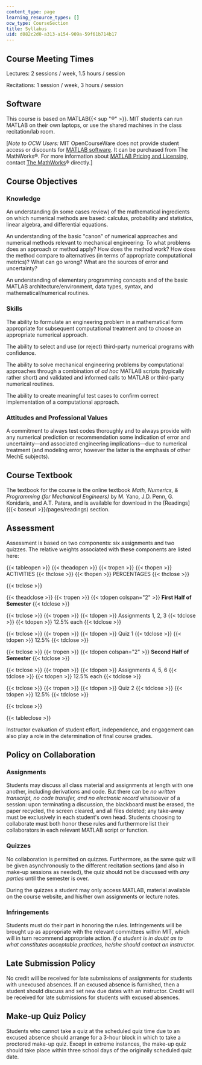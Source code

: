 ```yaml
---
content_type: page
learning_resource_types: []
ocw_type: CourseSection
title: Syllabus
uid: d082c2d0-a313-a154-909a-59f61b714b17
---
```


Course Meeting Times
--------------------

Lectures: 2 sessions / week, 1.5 hours / session

Recitations: 1 session / week, 3 hours / session

Software
--------

This course is based on MATLAB{{< sup "®" >}}. MIT students can run MATLAB on their own laptops, or use the shared machines in the class recitation/lab room.

\[_Note to OCW Users:_ MIT OpenCourseWare does not provide student access or discounts for [MATLAB software](http://www.mathworks.com/products/matlab/). It can be purchased from The MathWorks®. For more information about [MATLAB Pricing and Licensing](http://www.mathworks.com/products/matlab/pricing_licensing.html?s_iid=ML2012_pricing_a#commercial_use), contact [The MathWorks](http://www.mathworks.com/index.html)® directly.\]

Course Objectives
-----------------

### Knowledge

An understanding (in some cases review) of the mathematical ingredients on which numerical methods are based: calculus, probability and statistics, linear algebra, and differential equations.

An understanding of the basic "canon" of numerical approaches and numerical methods relevant to mechanical engineering: To what problems does an approach or method apply? How does the method work? How does the method compare to alternatives (in terms of appropriate computational metrics)? What can go wrong? What are the sources of error and uncertainty?

An understanding of elementary programming concepts and of the basic MATLAB architecture/environment, data types, syntax, and mathematical/numerical routines.

### Skills

The ability to formulate an engineering problem in a mathematical form appropriate for subsequent computational treatment and to choose an appropriate numerical approach.

The ability to select and use (or reject) third-party numerical programs with confidence.

The ability to solve mechanical engineering problems by computational approaches through a combination of _ad hoc_ MATLAB scripts (typically rather short) and validated and informed calls to MATLAB or third-party numerical routines.

The ability to create meaningful test cases to confirm correct implementation of a computational approach.

### Attitudes and Professional Values

A commitment to always test codes thoroughly and to always provide with any numerical prediction or recommendation some indication of error and uncertainty—and associated engineering implications—due to numerical treatment (and modeling error, however the latter is the emphasis of other MechE subjects).

Course Textbook
---------------

The textbook for the course is the online textbook _Math, Numerics, & Programming (for Mechanical Engineers)_ by M. Yano, J.D. Penn, G. Konidaris, and A.T. Patera, and is available for download in the [Readings]({{< baseurl >}}/pages/readings) section.

Assessment
----------

Assessment is based on two components: six assignments and two quizzes. The relative weights associated with these components are listed here:

{{< tableopen >}}
{{< theadopen >}}
{{< tropen >}}
{{< thopen >}}
ACTIVITIES
{{< thclose >}}
{{< thopen >}}
PERCENTAGES
{{< thclose >}}

{{< trclose >}}

{{< theadclose >}}
{{< tropen >}}
{{< tdopen colspan="2" >}}
**First Half of Semester**
{{< tdclose >}}

{{< trclose >}}
{{< tropen >}}
{{< tdopen >}}
Assignments 1, 2, 3
{{< tdclose >}}
{{< tdopen >}}
12.5% each
{{< tdclose >}}

{{< trclose >}}
{{< tropen >}}
{{< tdopen >}}
Quiz 1
{{< tdclose >}}
{{< tdopen >}}
12.5%
{{< tdclose >}}

{{< trclose >}}
{{< tropen >}}
{{< tdopen colspan="2" >}}
**Second Half of Semester**
{{< tdclose >}}

{{< trclose >}}
{{< tropen >}}
{{< tdopen >}}
Assignments 4, 5, 6
{{< tdclose >}}
{{< tdopen >}}
12.5% each
{{< tdclose >}}

{{< trclose >}}
{{< tropen >}}
{{< tdopen >}}
Quiz 2
{{< tdclose >}}
{{< tdopen >}}
12.5%
{{< tdclose >}}

{{< trclose >}}

{{< tableclose >}}

Instructor evaluation of student effort, independence, and engagement can also play a role in the determination of final course grades.

Policy on Collaboration
-----------------------

### Assignments

Students may discuss all class material and assignments at length with one another, including derivations and code. But there can be _no written transcript, no code transfer, and no electronic record_ whatsoever of a session: upon terminating a discussion, the blackboard must be erased, the paper recycled, the screen cleared, and all files deleted; any take-away must be exclusively in each student's own head. Students choosing to collaborate must both honor these rules and furthermore list their collaborators in each relevant MATLAB script or function.

### Quizzes

No collaboration is permitted on quizzes. Furthermore, as the same quiz will be given asynchronously to the different recitation sections (and also in make-up sessions as needed), the quiz should not be discussed with _any parties_ until the semester is over.

During the quizzes a student may only access MATLAB, material available on the course website, and his/her own assignments or lecture notes.

### Infringements

Students must do their part in honoring the rules. Infringements will be brought up as appropriate with the relevant committees within MIT, which will in turn recommend appropriate action. _If a student is in doubt as to what constitutes acceptable practices, he/she should contact an instructor._

Late Submission Policy
----------------------

No credit will be received for late submissions of assignments for students with unexcused absences. If an excused absence is furnished, then a student should discuss and set new due dates with an instructor. Credit will be received for late submissions for students with excused absences.

Make-up Quiz Policy
-------------------

Students who cannot take a quiz at the scheduled quiz time due to an excused absence should arrange for a 3-hour block in which to take a proctored make-up quiz. Except in extreme instances, the make-up quiz should take place within three school days of the originally scheduled quiz date.